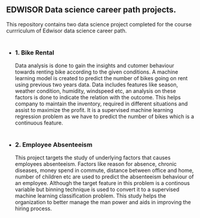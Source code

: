 ## EDWISOR Data science career path projects.

This repository contains two data science project completed for the course currriculum of Edwisor data science career path.<br><br>

- ### 1. Bike Rental
  Data analysis is done to gain the insights and cutomer behaviour towards renting bike according to the given conditions. A machine learning model is created to predict the number of bikes going on rent using previous two years data. Data includes features like season, weather condition, humidity, windspeed etc, an analysis on these factors is done to indicate the relation with the outcome. This helps company to maintain the inventory, required in different situations and assist to maximize the profit. It is a supervised machine learning regression problem as we have to predict the number of bikes which is a continuous feature. <br><br>

- ### 2. Employee Absenteeism
  This project targets the study of underlying factors that causes employees absenteeism. Factors like reason for absence, chronic diseases, money spend in commute, distance between office and home, number of children etc are used to predict the absenteeism behaviour of an employee. Although the target feature in this problem is a continous variable but binning technique is used to convert it to a supervised machine learning classification problem. This study helps the organization to better manage the man power and aids in improving the hiring process.
